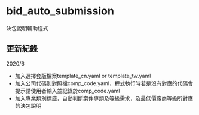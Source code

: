 # bid_auto_submission
決包說明輔助程式

## 更新紀錄
2020/6
  - 加入選擇套版檔案template_cn.yaml or template_tw.yaml
  - 加入公司代碼別對照檔comp_code.yaml，程式執行時若是沒有對應的代碼會提示請使用者輸入並記錄於comp_code.yaml
  - 加入專業類別標籤，自動判斷案件專類及等級需求，及最低價廠商等級所對應的決包說明


